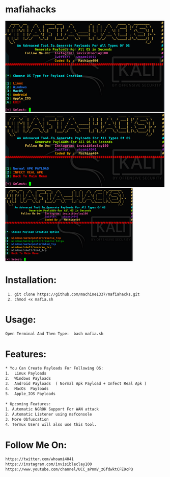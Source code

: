 # mafiahacks

<img src="images/m1.png" width="500"> <img src="images/md1.png" width="500">
<img src="images/mw1.png" width="400">


# Installation:
     1. git clone https://github.com/machine1337/mafiahacks.git
     2. chmod +x mafia.sh

# Usage:
    Open Terminal And Then Type:  bash mafia.sh
    
# Features:
    * You Can Create Payloads For Following OS:
    1.  Linux Payloads
    2.  Windows Payloads
    3.  Android Payloads  ( Normal Apk Payload + Infect Real Apk )
    4.  MacOs  Payloads
    5.  Apple_IOS Payloads
    
    * Upcoming Features:
    1. Automatic NGROK Support For WAN attack
    2. Automatic Listener using msfconsole
    3. More Obfuscation
    4. Termux Users will also use this tool.
    
#  Follow Me On:
    
    https://twitter.com/whoami4041 
    https://instagram.com/invisibleclay100 
    https://www.youtube.com/channel/UCC_aPnmV_zGfdwktCFE9cPQ 
